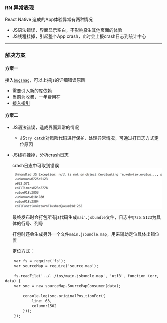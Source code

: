 
### RN 异常表现

React Native 造成的App体验异常有两种情况

- JS语法错误，界面显示空白，不影响原生其他页面的体验
- JS线程挂掉，引起整个App crash，此时会上报crash日志到统计中心

---

### 解决方案

#### 方案一

接入[`bugsnag`](https://www.bugsnag.com)，可以上报js的详细错误原因

- 需要引入新的库依赖
- 当前为收费，一年费用在
- [接入指引](https://github.com/bugsnag/bugsnag-react-native)

#### 方案二

- JS语法错误，造成界面异常的情况
	- JS`try catch`对风险代码进行保护，处理异常情况，可通过打日志方式定位原因

- JS线程挂掉，分析crash日志
	
	crash日志中可取到错误![image](js_crash_log.jpg)
	
	最终发布时会打包所有js代码生成`main.jsbundle`文件，日志中`@725:5123`为具体的行号、列号
	
	打包时还会生成另外一个文件`main.jsbundle.map`，用来辅助定位具体出错位置
	
	定位方式：
	
	
```
	var fs = require('fs');
	var sourceMap = require('source-map');

	fs.readFile('../../ios/main.jsbundle.map', 'utf8', function (err, data) {
	var smc = new sourceMap.SourceMapConsumer(data);

	    console.log(smc.originalPositionFor({
			line: 63,
       		column:1502
   		}));
	});
```